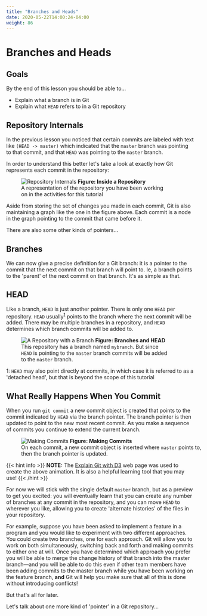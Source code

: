 ```yaml
---
title: "Branches and Heads"
date: 2020-05-22T14:00:24-04:00
weight: 86
---
```


# Branches and Heads

## Goals

By the end of this lesson you should be able to...

- Explain what a branch is in Git
- Explain what `HEAD` refers to in a Git repository

## Repository Internals

In the previous lesson you noticed that certain commits are labeled with text like `(HEAD -> master)` which indicated that the `master` branch was pointing to that commit, and that `HEAD` was pointing to the `master` branch.  

In order to understand this better let's take a look at exactly how Git represents each commit in the repository:

<figure style="width: 400px">
<img src="/images/repo-internals.png" alt="Repository Internals">
<b>Figure: Inside a Repository</b>  <br>A representation of the repository you have been working on in the activities for this tutorial
</figure>

Aside from storing the set of changes you made in each commit, Git is also maintaining a graph like the one in the figure above.  Each commit is a node in the graph pointing to the commit that came before it.

There are also some other kinds of pointers...

## Branches

We can now give a precise definition for a Git branch:  it is a pointer to the commit that the next commit on that branch will point to.  Ie, a branch points to the 'parent' of the next commit on that branch.  It's as simple as that.

## HEAD

Like a branch, `HEAD` is just another pointer.  There is only one `HEAD` per repository.  `HEAD` usually<sup>[1](#fn1)</sup> points to the branch where the next commit will be added.  There may be multiple branches in a repository, and `HEAD` determines which branch commits will be added to.

<figure style="width: 400px">
<img src="/images/repo-with-branches.png" alt="A Repository with a Branch">
<b>Figure: Branches and HEAD</b> <br>This repository has a branch named <code>mybranch</code>.  But since <code>HEAD</code> is pointing to the <code>master</code> branch commits will be added to the <code>master</code> branch.
</figure>

<div class="footnote"><a name="fn1">1</a>: <code>HEAD</code> may also point directly at commits, in which case it is referred to as a 'detached head', but that is beyond the scope of this tutorial</div>

## What Really Happens When You Commit

When you run `git commit` a new commit object is created that points to the commit indicated by `HEAD` via the branch pointer.  The branch pointer is then updated to point to the new most recent commit. As you make a sequence of commits you continue to extend the current branch.

<figure style="width: 500px">
<img src="/images/commit-graph.gif" alt="Making Commits">
<b>Figure: Making Commits</b>  <br>On each commit, a new commit object is inserted where <code>master</code> points to, then the branch pointer is updated.
</figure>

{{< hint info >}}
**NOTE:** The [Explain Git with D3](http://onlywei.github.io/explain-git-with-d3/#commit) web page was used to create the above animation.  It is also a helpful learning tool that you may use!
{{< /hint >}}

For now we will stick with the single default `master` branch, but as a preview to get you excited: you will eventually learn that you can create any number of branches at any commit in the repository, and you can move `HEAD` to wherever you like, allowing you to create 'alternate histories' of the files in your repository.  

For example, suppose you have been asked to implement a feature in a program and you would like to experiment with two different approaches.  You could create two branches, one for each approach.  Git will allow you to work on both simultaneously, switching back and forth and making commits to either one at will.  Once you have determined which approach you prefer you will be able to merge the change history of that branch into the master branch—and you will be able to do this even if other team members have been adding commits to the master branch while you have been working on the feature branch, **and** Git will help you make sure that all of this is done without introducing conflicts!

But that's all for later.  

Let's talk about one more kind of 'pointer' in a Git repository...